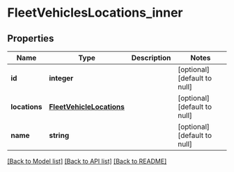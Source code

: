 # FleetVehiclesLocations_inner

## Properties
Name | Type | Description | Notes
------------ | ------------- | ------------- | -------------
**id** | **integer** |  | [optional] [default to null]
**locations** | [**FleetVehicleLocations**](FleetVehicleLocations.md) |  | [optional] [default to null]
**name** | **string** |  | [optional] [default to null]

[[Back to Model list]](../README.md#documentation-for-models) [[Back to API list]](../README.md#documentation-for-api-endpoints) [[Back to README]](../README.md)


